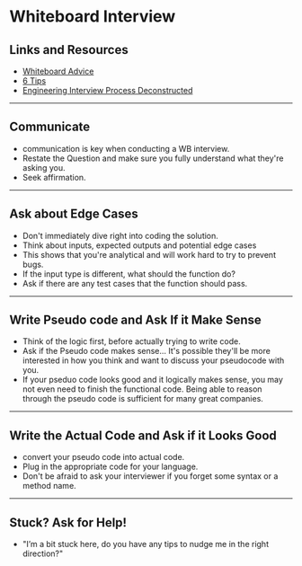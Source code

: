 # Whiteboard Interview

## Links and Resources

- [Whiteboard Advice](https://hackernoon.com/the-best-whiteboard-interview-advice-i-ever-received-3ebbfa72e4a)
- [6 Tips](https://medium.com/@steve_45636/6-tips-to-ace-a-whiteboard-programming-interview-f06c1b378bc6)
- [Engineering Interview Process Deconstructed](https://www.youtube.com/watch?v=KdXAUst8bdo)

---

## Communicate

- communication is key when conducting a WB interview.
- Restate the Question and make sure you fully understand what they're asking you.
- Seek affirmation.

---

## Ask about Edge Cases

- Don't immediately dive right into coding the solution.
- Think about inputs, expected outputs and potential edge cases
- This shows that you're analytical and will work hard to try to prevent bugs.
- If the input type is different, what should the function do? 
- Ask if there are any test cases that the function should pass.

---

## Write Pseudo code and Ask If it Make Sense

- Think of the logic first, before actually trying to write code.
- Ask if the Pseudo code makes sense... It's possible they'll be more interested in how you think and want to discuss your pseudocode with you.
- If your pseduo code looks good and it logically makes sense, you may not even need to finish the functional code. Being able to reason through the pseudo code is sufficient for many great companies.

---

## Write the Actual Code and Ask if it Looks Good

- convert your pseudo code into actual code. 
- Plug in the appropriate code for your language.
- Don't be afraid to ask your interviewer if you forget some syntax or a method name. 

---

## Stuck? Ask for Help!

- "I’m a bit stuck here, do you have any tips to nudge me in the right direction?"